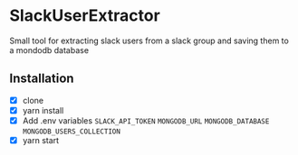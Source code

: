 # SlackUserExtractor

Small tool for extracting slack users from a slack group and saving them to a mondodb database

## Installation

* [x] clone
* [x] yarn install
* [x] Add .env variables `SLACK_API_TOKEN` `MONGODB_URL` `MONGODB_DATABASE` `MONGODB_USERS_COLLECTION`
* [x] yarn start
